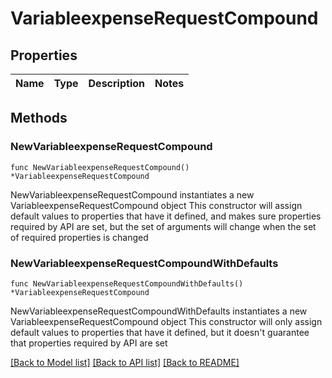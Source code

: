 # VariableexpenseRequestCompound

## Properties

Name | Type | Description | Notes
------------ | ------------- | ------------- | -------------

## Methods

### NewVariableexpenseRequestCompound

`func NewVariableexpenseRequestCompound() *VariableexpenseRequestCompound`

NewVariableexpenseRequestCompound instantiates a new VariableexpenseRequestCompound object
This constructor will assign default values to properties that have it defined,
and makes sure properties required by API are set, but the set of arguments
will change when the set of required properties is changed

### NewVariableexpenseRequestCompoundWithDefaults

`func NewVariableexpenseRequestCompoundWithDefaults() *VariableexpenseRequestCompound`

NewVariableexpenseRequestCompoundWithDefaults instantiates a new VariableexpenseRequestCompound object
This constructor will only assign default values to properties that have it defined,
but it doesn't guarantee that properties required by API are set


[[Back to Model list]](../README.md#documentation-for-models) [[Back to API list]](../README.md#documentation-for-api-endpoints) [[Back to README]](../README.md)


